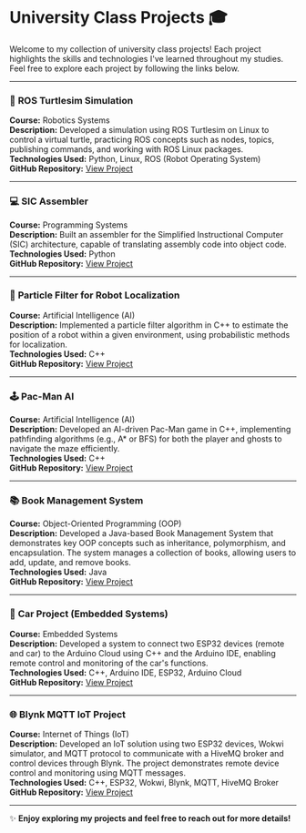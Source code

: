 # University Class Projects 🎓

Welcome to my collection of university class projects! Each project highlights the skills and technologies I've learned throughout my studies. Feel free to explore each project by following the links below.

---

### 🐢 **ROS Turtlesim Simulation**

**Course:** Robotics Systems  
**Description:** Developed a simulation using ROS Turtlesim on Linux to control a virtual turtle, practicing ROS concepts such as nodes, topics, publishing commands, and working with ROS Linux packages.  
**Technologies Used:** Python, Linux, ROS (Robot Operating System)  
**GitHub Repository:** [View Project](https://github.com/mohammad-faqusa/ROS)

---

### 💻 **SIC Assembler**

**Course:** Programming Systems  
**Description:** Built an assembler for the Simplified Instructional Computer (SIC) architecture, capable of translating assembly code into object code.  
**Technologies Used:** Python  
**GitHub Repository:** [View Project](https://github.com/mohammad-faqusa/SIC_Program)

---

### 🤖 **Particle Filter for Robot Localization**

**Course:** Artificial Intelligence (AI)  
**Description:** Implemented a particle filter algorithm in C++ to estimate the position of a robot within a given environment, using probabilistic methods for localization.  
**Technologies Used:** C++  
**GitHub Repository:** [View Project](https://github.com/mohammad-faqusa/Particle-Filter)

---

### 🕹️ **Pac-Man AI**

**Course:** Artificial Intelligence (AI)  
**Description:** Developed an AI-driven Pac-Man game in C++, implementing pathfinding algorithms (e.g., A* or BFS) for both the player and ghosts to navigate the maze efficiently.  
**Technologies Used:** C++  
**GitHub Repository:** [View Project](https://github.com/mohammad-faqusa/Pic)

---

### 📚 **Book Management System**

**Course:** Object-Oriented Programming (OOP)  
**Description:** Developed a Java-based Book Management System that demonstrates key OOP concepts such as inheritance, polymorphism, and encapsulation. The system manages a collection of books, allowing users to add, update, and remove books.  
**Technologies Used:** Java  
**GitHub Repository:** [View Project](https://github.com/mohammad-faqusa/Book)

---

### 🚗 **Car Project (Embedded Systems)**

**Course:** Embedded Systems  
**Description:** Developed a system to connect two ESP32 devices (remote and car) to the Arduino Cloud using C++ and the Arduino IDE, enabling remote control and monitoring of the car's functions.  
**Technologies Used:** C++, Arduino IDE, ESP32, Arduino Cloud  
**GitHub Repository:** [View Project](https://github.com/mohammad-faqusa/ESP32_Project)

---

### 🌐 **Blynk MQTT IoT Project**

**Course:** Internet of Things (IoT)  
**Description:** Developed an IoT solution using two ESP32 devices, Wokwi simulator, and MQTT protocol to communicate with a HiveMQ broker and control devices through Blynk. The project demonstrates remote device control and monitoring using MQTT messages.  
**Technologies Used:** C++, ESP32, Wokwi, Blynk, MQTT, HiveMQ Broker  
**GitHub Repository:** [View Project](https://github.com/mohammad-faqusa/blynk_broker_mqtt_project)

---

✨ **Enjoy exploring my projects and feel free to reach out for more details!**
